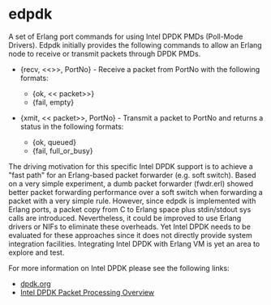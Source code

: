 edpdk
=====

A set of Erlang port commands for using Intel DPDK PMDs (Poll-Mode Drivers).  Edpdk initially
provides the following commands to allow an Erlang node to receive or transmit packets through
DPDK PMDs.

- {recv, <<>>, PortNo} - Receive a packet from PortNo with the following formats:
  
  - {ok, << packet>>}
  - {fail, empty}
  


- {xmit, << packet>>, PortNo} - Transmit a packet to PortNo and returns a status in the following formats:

    - {ok, queued}
    - {fail, full_or_busy}
    
The driving motivation for this specific Intel DPDK support is to achieve a "fast path" for an Erlang-based packet forwarder (e.g. soft switch).  Based on a very simple experiment, a dumb packet forwarder (fwdr.erl) showed better packet forwarding performance over a soft switch when forwarding a packet with a very simple rule.  However, since edpdk is implemented with Erlang ports, a packet copy from C to Erlang space plus stdin/stdout sys calls are introduced.  Nevertheless, it could be improved to use Erlang drivers or NIFs to eliminate these overheads. Yet Intel DPDK needs to be evaluated for these approaches since it does not directly provide system integration facilities.  Integrating Intel DPDK with Erlang VM is yet an area to explore and test.
 

For more information on Intel DPDK please see the following links:


- [dpdk.org](http://dpdk.org/)
- [Intel DPDK Packet Processing Overview](http://www.intel.ph/content/dam/www/public/us/en/documents/presentation/dpdk-packet-processing-ia-overview-presentation.pdf)
